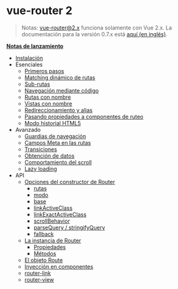 # vue-router 2
<!--email_off-->
> Notas: vue-router@2.x funciona solamente con Vue 2.x. La documentación para la versión 0.7.x está [aquí (en inglés)](https://github.com/vuejs/vue-router/tree/1.0/docs/en).
<!--/email_off-->
**[Notas de lanzamiento](https://github.com/vuejs/vue-router/releases)**

- [Instalación](installation.md)
- Esenciales
  - [Primeros pasos](essentials/getting-started.md)
  - [Matching dinámico de rutas](essentials/dynamic-matching.md)
  - [Sub-rutas](essentials/nested-routes.md)
  - [Navegación mediante código](essentials/navigation.md)
  - [Rutas con nombre](essentials/named-routes.md)
  - [Vistas con nombre](essentials/named-views.md)
  - [Redireccionamiento y alias](essentials/redirect-and-alias.md)
  - [Pasando propiedades a componentes de ruteo](essentials/passing-props.md)
  - [Modo historial HTML5](essentials/history-mode.md)
- Avanzado
  - [Guardias de navegación](advanced/navigation-guards.md)
  - [Campos Meta en las rutas](advanced/meta.md)
  - [Transiciones](advanced/transitions.md)
  - [Obtención de datos](advanced/data-fetching.md)
  - [Comportamiento del scroll](advanced/scroll-behavior.md)
  - [Lazy loading](advanced/lazy-loading.md)
- API
  - [Opciones del constructor de Router](api/options.md)
    - [rutas](api/options.md#routes)
    - [modo](api/options.md#mode)
    - [base](api/options.md#base)
    - [linkActiveClass](api/options.md#linkactiveclass)
    - [linkExactActiveClass](api/options.md#linkexactactiveclass)
    - [scrollBehavior](api/options.md#scrollbehavior)
    - [parseQuery / stringifyQuery](api/options.md#parsequery--stringifyquery)
    - [fallback](api/options.md#fallback)
  - [La instancia de Router](api/router-instance.md)
    - [Propiedades](api/router-instance.md#properties)
    - [Métodos](api/router-instance.md#methods)
  - [El objeto Route](api/route-object.md)
  - [Inyección en componentes](api/component-injections.md)
  - [router-link](api/router-link.md)
  - [router-view](api/router-view.md)
